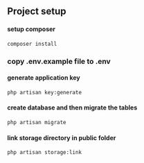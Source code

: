 ## Project setup


#### setup composer
```
composer install
```

### copy .env.example file to .env

#### generate application key
```
php artisan key:generate
```


#### create database and then migrate the tables
```
php artisan migrate
```
#### link storage directory in public folder
```
php artisan storage:link
```
